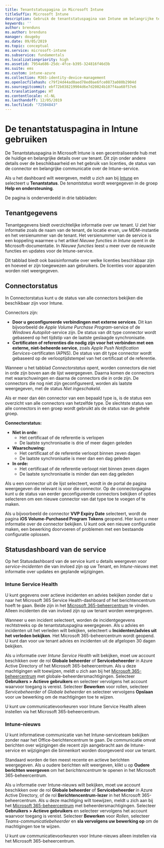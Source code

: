 ```yaml
---
title: Tenantstatuspagina in Microsoft Intune
titleSuffix: Microsoft Intune
description: Gebruik de tenantstatuspagina van Intune om belangrijke tenantgegevens te bekijken zonder daarvoor de Intune-portal te hoeven verlaten
keywords: ''
author: brenduns
ms.author: brenduns
manager: dougeby
ms.date: 09/05/2019
ms.topic: conceptual
ms.service: microsoft-intune
ms.subservice: fundamentals
ms.localizationpriority: high
ms.assetid: 7954a686-25dc-4fce-b395-324816f46d3b
ms.suite: ems
ms.custom: intune-azure
ms.collection: M365-identity-device-management
ms.openlocfilehash: c79f24d44ad0aed78ed0ae6fce0873a080b2904d
ms.sourcegitcommit: ebf72b038219904d6e7d20024b107f4aa68f57e6
ms.translationtype: HT
ms.contentlocale: nl-NL
ms.lasthandoff: 12/05/2019
ms.locfileid: "72504843"
---
```

# <a name="use-the-intune-tenant-status-page"></a>De tenantstatuspagina in Intune gebruiken
De Tenantstatuspagina in Microsoft Intune is een gecentraliseerde hub met de huidige en belangrijke details over uw tenant. Dit zijn onder andere details over de beschikbaarheid en het gebruik van licenties, de status van de connector en belangrijke communicatie over de Intune-service.  

Als u het dashboard wilt weergeven, meldt u zich aan bij [Intune](https://go.microsoft.com/fwlink/?linkid=2090973) en selecteert u **Tenantstatus**.  De *tenantstatus* wordt weergegeven in de groep **Help en ondersteuning**.  

De pagina is onderverdeeld in drie tabbladen:

## <a name="tenant-details"></a>Tenantgegevens
Tenantgegevens biedt overzichtelijke informatie over uw tenant. U ziet hier informatie zoals de naam van de tenant, de locatie ervan, uw MDM-instantie en het versienummer van de tenant. Het versienummer van de service is een koppeling waarmee u het artikel *Nieuwe functies in Intune* opent in de Microsoft-documentatie. In *Nieuwe functies* leest u meer over de nieuwste functies en updates voor de Intune-service.  

Dit tabblad biedt ook basisinformatie over welke licenties beschikbaar zijn en hoeveel er zijn toegewezen aan gebruikers. De licenties voor apparaten worden niet weergegeven.

## <a name="connector-status"></a>Connectorstatus
In Connectorstatus kunt u de status van alle connectors bekijken die beschikbaar zijn voor Intune.  

Connectors zijn:
- **Door u geconfigureerde verbindingen met externe services**. Dit kan bijvoorbeeld de *Apple Volume Purchase Program*-service of de *Windows Autopilot*-service zijn.  De status van dit type connector wordt gebaseerd op het tijdstip van de laatste geslaagde synchronisatie.
- **Certificaten of referenties die nodig zijn voor het verbinden met een externe, niet-beheerde service**, zoals *Apple Push Notification Services*-certificaten (APNS). De status van dit type connector wordt gebaseerd op de verlooptijdstempel van het certificaat of de referentie.  

Wanneer u het tabblad *Connectorstatus* opent, worden connectors die niet in orde zijn boven aan de lijst weergegeven. Daarna komen de connectors met waarschuwingen en daarna de connectors die in orde zijn. De connectors die nog niet zijn geconfigureerd, worden als laatste weergegeven, met de status *Niet ingeschakeld*.

Als er meer dan één connector van een bepaald type is, is de status een overzicht van alle connectors van hetzelfde type. De slechtste status van alle connectors in een groep wordt gebruikt als de status van de gehele groep.  

**Connectorstatus:**
- **Niet in orde:**
  - Het certificaat of de referentie is verlopen
  - De laatste synchronisatie is drie of meer dagen geleden
- **Waarschuwing:**
  - Het certificaat of de referentie verloopt binnen zeven dagen
  - De laatste synchronisatie is meer dan een dag geleden
- **In orde:**
  - Het certificaat of de referentie verloopt niet binnen zeven dagen
  - De laatste synchronisatie is minder dan een dag geleden  

Als u een connector uit de lijst selecteert, wordt in de portal de pagina weergegeven die relevant is voor die connector. Op de connectorpagina kunt u de status van eerder geconfigureerde connectors bekijken of opties selecteren om een nieuwe connector van dat type toe te voegen of te maken.

Als u bijvoorbeeld de connector **VVP Expiry Date** selecteert, wordt de pagina **iOS Volume-Purchased Program Tokens** geopend. Hier kunt u meer informatie over de connector bekijken. U kunt ook een nieuwe configuratie maken, een bewerking doorvoeren of problemen met een bestaande configuratie oplossen.

## <a name="service-health-dashboard"></a>Statusdashboard van de service  
Op het Statusdashboard van de service kunt u details weergeven voor *service-incidenten* die van invloed zijn op uw Tenant, en *Intune-nieuws* met informatie over updates en geplande wijzigingen.

### <a name="intune-service-health"></a>Intune Service Health
U kunt gegevens over actieve incidenten en advies bekijken zonder dat u naar het Microsoft 365 Service Health-dashboard of het berichtencentrum hoeft te gaan. Beide zijn in het [Microsoft 365-beheercentrum](https://admin.microsoft.com) te vinden. Alleen incidenten die van invloed zijn op uw tenant worden weergegeven.  

Wanneer u een incident selecteert, worden de incidentgegevens rechtstreeks op de tenantstatuspagina weergegeven. Als u advies en incidenten uit het verleden wilt bekijken, selecteert u **Incidenten/advies uit het verleden bekijken**. Het Microsoft 365-beheercentrum wordt geopend. U kunt dan voor uw tenant advies en incidenten uit de afgelopen 30 dagen bekijken.  

Als u informatie over *Intune Service Health* wilt bekijken, moet uw account beschikken over de rol **Globale beheerder** of **Servicebeheerder** in Azure Active Directory of het Microsoft 365-beheercentrum. Als u deze machtigingen wilt toewijzen, meldt u zich aan bij het [Microsoft 365-beheercentrum](https://admin.microsoft.com) met globale-beheerdersmachtigingen. Selecteer **Gebruikers > Actieve gebruikers** en selecteer vervolgens het account waarvoor toegang is vereist. Selecteer **Bewerken** voor rollen, selecteer *Servicebeheerder* of *Globale beheerder* en selecteer vervolgens **Opslaan** voor uw bewerking om de machtigingen toe te wijzen.  

U kunt uw communicatievoorkeuren voor Intune Service Health alleen instellen via het Microsoft 365-beheercentrum.

### <a name="intune-news"></a>Intune-nieuws  
U kunt informatieve communicatie van het Intune-serviceteam bekijken zonder naar het Office-berichtencentrum te gaan. De communicatie omvat berichten over wijzigingen die recent zijn aangebracht aan de Intune-service en wijzigingen die binnenkort worden doorgevoerd voor uw tenant.  

Standaard worden de tien meest recente en actieve berichten weergegeven. Als u oudere berichten wilt weergeven, klikt u op **Oudere berichten weergeven** om het *berichtencentrum* te openen in het Microsoft 365-beheercentrum.  

Als u informatie over Intune-nieuws wilt bekijken, moet uw account beschikken over de rol **Globale beheerder** of **Servicebeheerder** in Azure Active Directory, of de rol **Berichtencentrum-lezer** in het Microsoft 365-beheercentrum.  Als u deze machtiging wilt toewijzen, meldt u zich aan bij het [Microsoft 365-beheercentrum](https://admin.microsoft.com) met beheerdersmachtigingen. Selecteer **Gebruikers > Actieve gebruikers** en selecteer vervolgens het account waarvoor toegang is vereist. Selecteer **Bewerken** voor *Rollen*, selecteer *Teams-communicatiebeheerder* en **sla vervolgens uw bewerking op** om de machtigingen toe te wijzen.  

U kunt uw communicatievoorkeuren voor Intune-nieuws alleen instellen via het Microsoft 365-beheercentrum.
